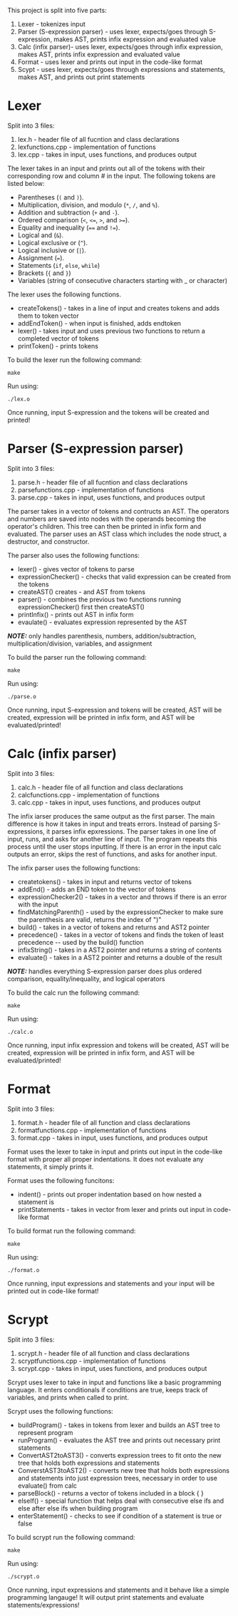 This project is split into five parts:
1. Lexer - tokenizes input
2. Parser (S-expression parser) - uses lexer, expects/goes through S-expression, makes AST, prints infix expression and evaluated value
3. Calc (infix parser)- uses lexer, expects/goes through infix expression, makes AST, prints infix expression and evaluated value
4. Format - uses lexer and prints out input in the code-like format
5. Scypt - uses lexer, expects/goes through expressions and statements, makes AST, and prints out print statements
   
# Lexer 
Split into 3 files:
1. lex.h - header file of all fucntion and class declarations
2. lexfunctions.cpp - implementation of functions
3. lex.cpp - takes in input, uses functions, and produces output

The lexer takes in an input and prints out all of the tokens with their corresponding row and column # in the input. The following tokens are listed below:
- Parentheses (`(` and `)`).
- Multiplication, division, and modulo (`*`, `/`, and `%`).
- Addition and subtraction (`+` and `-`).
- Ordered comparison (`<`, `<=`, `>`, and `>=`).
- Equality and inequality (`==` and `!=`).
- Logical and (`&`).
- Logical exclusive or (`^`).
- Logical inclusive or (`|`).
- Assignment (`=`).
- Statements (`if`, `else`, `while`)
- Brackets (`{` and `}`)
- Variables (string of consecutive characters starting with _ or character)

The lexer uses the following functions.
- createTokens() - takes in a line of input and creates tokens and adds them to token vector
- addEndToken() - when input is finished, adds endtoken
- lexer() - takes input and uses previous two functions to return a completed vector of tokens
- printToken() - prints tokens

To build the lexer run the following command:
```
make
```
Run using:
```
./lex.o
```
Once running, input S-expression and the tokens will be created and printed!

# Parser (S-expression parser)
Split into 3 files: 
1. parse.h - header file of all fucntion and class declarations
2. parsefunctions.cpp - implementation of functions
3. parse.cpp - takes in input, uses functions, and produces output
   
The parser takes in a vector of tokens and contructs an AST. The operators and numbers are saved into nodes with the operands becoming the operator's children. This tree can then be printed in infix form and evaluated. The parser uses an AST class which includes the node struct, a destructor, and constructor. 

The parser also uses the following functions:
- lexer() - gives vector of tokens to parse
- expressionChecker() - checks that valid expression can be created from the tokens
- createAST() creates - and AST from tokens
- parser() - combines the previous two functions running expressionChecker() first then createAST()
- printInfix() - prints out AST in infix form
- evaulate() - evaluates expression represented by the AST

**_NOTE:_** only handles parenthesis, numbers, addition/subtraction, multiplication/division, variables, and assignment

To build the parser run the following command:
```
make
```
Run using:
```
./parse.o
```
Once running, input S-expression and tokens will be created, AST will be created, expression will be printed in infix form, and AST will be evaluated/printed!

# Calc (infix parser)
Split into 3 files:
1. calc.h - header file of all function and class declarations
2. calcfunctions.cpp - implementation of functions
3. calc.cpp - takes in input, uses functions, and produces output

The infix iarser produces the same output as the first parser. The main difference is how it takes in input and treats errors. Instead of parsing S-expressions, it parses infix epxressions. The parser takes in one line of input, runs, and asks for another line of input. The program repeats this process until the user stops inputting. If there is an error in the input calc outputs an error, skips the rest of functions, and asks for another input. 

The infix parser uses the following functions:
- createtokens() - takes in input and returns vector of tokens
- addEnd() - adds an END token to the vector of tokens
- expressionChecker2() - takes in a vector and throws if there is an error with the input
- findMatchingParenth() - used by the expressionChecker to make sure the parenthesis are valid, returns the index of ")"
- build() - takes in a vector of tokens and returns and AST2 pointer
- precedence() - takes in a vector of tokens and finds the token of least precedence -- used by the build() function
- infixString() - takes in a AST2 pointer and returns a string of contents
- evaluate() - takes in a AST2 pointer and returns a double of the result

**_NOTE:_** handles everything S-expression parser does plus ordered comparison, equality/inequality, and logical operators
  
To build the calc run the following command:
```
make
```
Run using:
```
./calc.o
```
Once running, input infix expression and tokens will be created, AST will be created, expression will be printed in infix form, and AST will be evaluated/printed!

# Format
Split into 3 files:
1. format.h - header file of all function and class declarations
2. formatfunctions.cpp - implementation of functions
3. format.cpp - takes in input, uses functions, and produces output

Format uses the lexer to take in input and prints out input in the code-like format with proper all proper indentations. It does not evaluate any statements, it simply prints it.

Format uses the following funcitons:
- indent() - prints out proper indentation based on how nested a statement is
- printStatements - takes in vector from lexer and prints out input in code-like format

To build format run the following command:
```
make
```
Run using:
```
./format.o
```
Once running, input expressions and statements and your input will be printed out in code-like format!

# Scrypt
Split into 3 files:
1. scrypt.h - header file of all function and class declarations
2. scryptfunctions.cpp - implementation of functions
3. scrypt.cpp - takes in input, uses functions, and produces output

Scrypt uses lexer to take in input and functions like a basic programming language. It enters conditionals if conditions are true, keeps track of variables, and prints when called to print.

Scrypt uses the following functions:
- buildProgram() - takes in tokens from lexer and builds an AST tree to represent program
- runProgram() - evaluates the AST tree and prints out necessary print statements
- ConvertAST2toAST3() - converts expression trees to fit onto the new tree that holds both expressions and statements
- ConverstAST3toAST2() - converts new tree that holds both expressions and statements into just expression trees, necessary in order to use evaluate() from calc
- parseBlock() - returns a vector of tokens included in a block { }
- elseIf() - special function that helps deal with consecutive else ifs and else after else ifs when building program
- enterStatement() - checks to see if condition of a statement is true or false

To build scrypt run the following command:
```
make
```
Run using:
```
./scrypt.o
```
Once running, input expressions and statements and it behave like a simple programming langauge! It will output print statements and evaluate statements/expressions!


